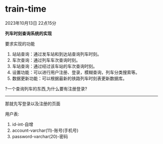 # train-time

2023年10月13日 22点15分

**列车时刻查询系统的实现**

要求实现的功能
1. 站站查询：通过发车站和到达站查询列车时刻。
2. 车次查询：通过列车车次查询时刻。
3. 车站查询：通过经过该车站的车次查询时刻。
4. 设置功能：可以进行用户注册、登录，模糊查询，列车分类搜索等。
5. 数据更新功能：可以根据最新的铁路列车时刻表更新数据库。

?一个查询列车的东西,为什么要有注册登录?

---

那就先写登录以及注册的页面

用户表:
1. id-int-自增
2. account-varchar(11)-账号(手机号)
3. password-varchar(20)-密码



